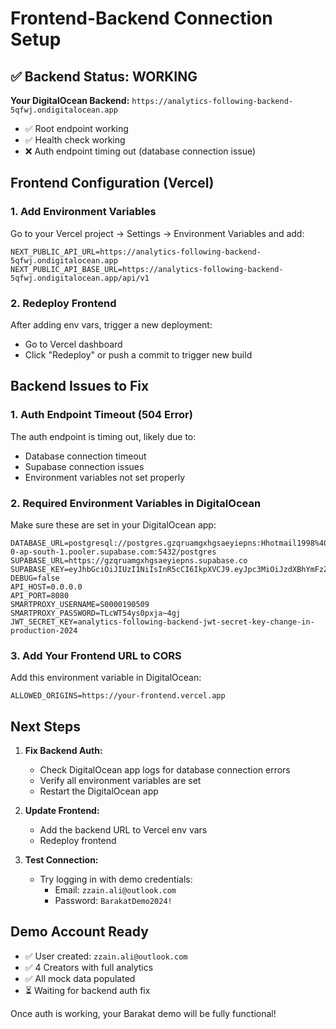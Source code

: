# Frontend-Backend Connection Setup

## ✅ Backend Status: WORKING
**Your DigitalOcean Backend:** `https://analytics-following-backend-5qfwj.ondigitalocean.app`

- ✅ Root endpoint working
- ✅ Health check working  
- ❌ Auth endpoint timing out (database connection issue)

## Frontend Configuration (Vercel)

### 1. Add Environment Variables
Go to your Vercel project → Settings → Environment Variables and add:

```
NEXT_PUBLIC_API_URL=https://analytics-following-backend-5qfwj.ondigitalocean.app
NEXT_PUBLIC_API_BASE_URL=https://analytics-following-backend-5qfwj.ondigitalocean.app/api/v1
```

### 2. Redeploy Frontend
After adding env vars, trigger a new deployment:
- Go to Vercel dashboard
- Click "Redeploy" or push a commit to trigger new build

## Backend Issues to Fix

### 1. Auth Endpoint Timeout (504 Error)
The auth endpoint is timing out, likely due to:
- Database connection timeout
- Supabase connection issues
- Environment variables not set properly

### 2. Required Environment Variables in DigitalOcean
Make sure these are set in your DigitalOcean app:

```
DATABASE_URL=postgresql://postgres.gzqruamgxhgsaeyiepns:Hhotmail1998%40%40@aws-0-ap-south-1.pooler.supabase.com:5432/postgres
SUPABASE_URL=https://gzqruamgxhgsaeyiepns.supabase.co
SUPABASE_KEY=eyJhbGciOiJIUzI1NiIsInR5cCI6IkpXVCJ9.eyJpc3MiOiJzdXBhYmFzZSIsInJlZiI6Imd6cXJ1YW1neGhnc2FleWllcG5zIiwicm9sZSI6InNlcnZpY2Vfcm9sZSIsImlhdCI6MTc1MzYwNjgyMSwiZXhwIjoyMDY5MTgyODIxfQ.9QEZPQO0wZTrNETSq23UjeorCjzr4O25mS8jAQSaG24
DEBUG=false
API_HOST=0.0.0.0
API_PORT=8080
SMARTPROXY_USERNAME=S0000190509
SMARTPROXY_PASSWORD=TLcWT54ys0pxja~4gj
JWT_SECRET_KEY=analytics-following-backend-jwt-secret-key-change-in-production-2024
```

### 3. Add Your Frontend URL to CORS
Add this environment variable in DigitalOcean:
```
ALLOWED_ORIGINS=https://your-frontend.vercel.app
```

## Next Steps

1. **Fix Backend Auth:**
   - Check DigitalOcean app logs for database connection errors
   - Verify all environment variables are set
   - Restart the DigitalOcean app

2. **Update Frontend:**
   - Add the backend URL to Vercel env vars
   - Redeploy frontend

3. **Test Connection:**
   - Try logging in with demo credentials:
     - Email: `zzain.ali@outlook.com`
     - Password: `BarakatDemo2024!`

## Demo Account Ready
- ✅ User created: `zzain.ali@outlook.com`
- ✅ 4 Creators with full analytics
- ✅ All mock data populated
- ⏳ Waiting for backend auth fix

Once auth is working, your Barakat demo will be fully functional!